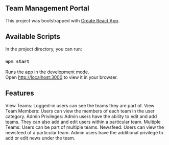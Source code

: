 ## Team Management Portal 

This project was bootstrapped with [Create React App](https://github.com/facebook/create-react-app).

## Available Scripts

In the project directory, you can run:

### `npm start`

Runs the app in the development mode.\
Open [http://localhost:3000](http://localhost:3000) to view it in your browser.


## Features
View Teams: Logged-in users can see the teams they are part of.
View Team Members: Users can view the members of each team in the user category.
Admin Privileges: Admin users have the ability to edit and add teams. They can also add and edit users within a particular team.
Multiple Teams: Users can be part of multiple teams.
Newsfeed: Users can view the newsfeed of a particular team. Admin users have the additional privilege to add or edit news under the team.